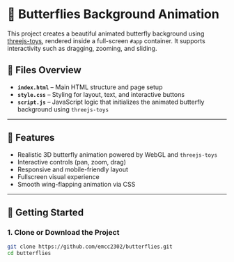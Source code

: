 # 🦋 Butterflies Background Animation

This project creates a beautiful animated butterfly background using [threejs-toys](https://www.npmjs.com/package/threejs-toys), rendered inside a full-screen `#app` container. It supports interactivity such as dragging, zooming, and sliding.

## 📁 Files Overview

- **`index.html`** – Main HTML structure and page setup
- **`style.css`** – Styling for layout, text, and interactive buttons
- **`script.js`** – JavaScript logic that initializes the animated butterfly background using `threejs-toys`

---

## 🌟 Features

- Realistic 3D butterfly animation powered by WebGL and `threejs-toys`
- Interactive controls (pan, zoom, drag)
- Responsive and mobile-friendly layout
- Fullscreen visual experience
- Smooth wing-flapping animation via CSS

---

## 🚀 Getting Started

### 1. Clone or Download the Project

```bash
git clone https://github.com/emcc2302/butterflies.git
cd butterflies
